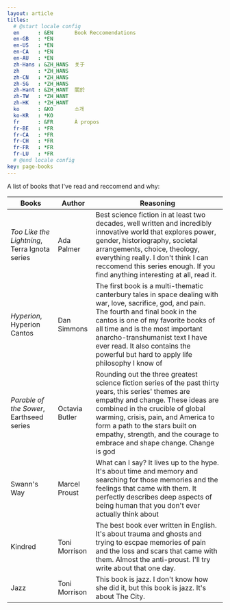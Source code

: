 ```yaml
---
layout: article
titles:
  # @start locale config
  en      : &EN       Book Reccomendations
  en-GB   : *EN
  en-US   : *EN
  en-CA   : *EN
  en-AU   : *EN
  zh-Hans : &ZH_HANS  关于
  zh      : *ZH_HANS
  zh-CN   : *ZH_HANS
  zh-SG   : *ZH_HANS
  zh-Hant : &ZH_HANT  關於
  zh-TW   : *ZH_HANT
  zh-HK   : *ZH_HANT
  ko      : &KO       소개
  ko-KR   : *KO
  fr      : &FR       À propos
  fr-BE   : *FR
  fr-CA   : *FR
  fr-CH   : *FR
  fr-FR   : *FR
  fr-LU   : *FR
  # @end locale config
key: page-books
---
```

A list of books that I've read and reccomend and why:  

|Books|Author|Reasoning|
|---|---|---|
|_Too Like the Lightning_, Terra Ignota series|Ada Palmer|Best science fiction in at least two decades, well written and incredibly innovative world that explores power, gender, historiography, societal arrangements, choice, theology, everything really. I don't think I can reccomend this series enough. If you find anything interesting at all, read it.|
|_Hyperion_, Hyperion Cantos|Dan Simmons|The first book is a multi-thematic canterbury tales in space dealing with war, love, sacrifice, god, and pain. The fourth and final book in the cantos is one of my favorite books of all time and is the most important anarcho-transhumanist text I have ever read. It also contains the powerful but hard to apply life philosophy I know of|
|_Parable of the Sower_, Earthseed series|Octavia Butler|Rounding out the three greatest science fiction series of the past thirty years, this series' themes are empathy and change. These ideas are combined in the crucible of global warming, crisis, pain, and America to form a path to the stars built on empathy, strength, and the courage to embrace and shape change. Change is god|
|Swann's Way|Marcel Proust|What can I say? It lives up to the hype. It's about time and memory and searching for those memories and the feelings that came with them. It perfectly describes deep aspects of being human that you don't ever actually think about|
|Kindred|Toni Morrison|The best book ever written in English. It's about trauma and ghosts and trying to escpae memories of pain and the loss and scars that came with them. Almost the anti-proust. I'll try write about that one day.|
|Jazz|Toni Morrison|This book is jazz. I don't know how she did it, but this book is jazz. It's about The City.|
